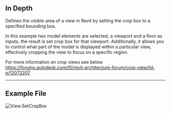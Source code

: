 ## In Depth
Defines the visible area of a view in Revit by setting the crop box to a specified bounding box.

In this example two model elements are selected, a viewport and a floor as inputs, the result is set crop box for that viewport.  Additionally, it allows you to control what part of the model is displayed within a particular view, effectively cropping the view to focus on a specific region.

For more information on crop views see below
https://forums.autodesk.com/t5/revit-architecture-forum/crop-view/td-p/12072207


___
## Example File

![View.SetCropBox](./Revit.Elements.Views.View.SetCropBox_img.jpg)

